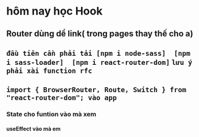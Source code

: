 

# hôm nay học Hook

## Router dùng dể link( trong pages thay thế cho a)
## `đầu tiên cần phải tải [npm i node-sass]  [npm i sass-loader]  [npm i react-router-dom]` ` lưu ý phải xài function rfc  `
## ` import { BrowserRouter, Route, Switch } from "react-router-dom"; vào app `


### State cho funtion vào mà xem


#### useEffect vào mà em